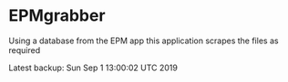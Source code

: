 # EPMgrabber
Using a database from the EPM app this application scrapes the files as required


Latest backup: Sun Sep 1 13:00:02 UTC 2019

